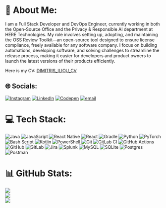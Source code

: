 # 💫 About Me:
I am a Full Stack Developer and DevOps Engineer, currently working in both the Open-Source Office and the Privacy & Responsible AI department at HERE Technologies. My role involves setting up, adopting, and maintaining the OSS Review Toolkit—an open-source tool designed to ensure license compliance, freely available for any software company. I focus on building automations, developing software, and solving challenges to streamline the release process, making it easier for developers and product owners to launch the latest versions of their products efficiently.

Here is my CV: [DIMITRIS_ILIOU_CV](https://docs.google.com/document/d/e/2PACX-1vT80ZXihtjWPLiT4FyN9z24_63kbMW-TPB_dIfYsMbcMEIKEKmumT5CGUvwVaHKUzvd8jQiD1rfzcJE/pub)

## 🌐 Socials:
[![Instagram](https://img.shields.io/badge/Instagram-%23E4405F.svg?logo=Instagram&logoColor=white)](https://instagram.com/_dimitr_is) [![LinkedIn](https://img.shields.io/badge/LinkedIn-%230077B5.svg?logo=linkedin&logoColor=white)](https://linkedin.com/in/dimitrisiliou) [![Codepen](https://img.shields.io/badge/Codepen-000000?logo=codepen&logoColor=white)](https://codepen.io/Dimitris-Iliou) [![email](https://img.shields.io/badge/Email-D14836?logo=gmail&logoColor=white)](mailto:dimis.ilioy@gmail.com) 

# 💻 Tech Stack:
![Java](https://img.shields.io/badge/java-%23ED8B00.svg?style=for-the-badge&logo=openjdk&logoColor=white) ![JavaScript](https://img.shields.io/badge/javascript-%23323330.svg?style=for-the-badge&logo=javascript&logoColor=%23F7DF1E) ![React Native](https://img.shields.io/badge/react_native-%2320232a.svg?style=for-the-badge&logo=react&logoColor=%2361DAFB) ![React](https://img.shields.io/badge/react-%2320232a.svg?style=for-the-badge&logo=react&logoColor=%2361DAFB) ![Gradle](https://img.shields.io/badge/Gradle-02303A.svg?style=for-the-badge&logo=Gradle&logoColor=white) ![Python](https://img.shields.io/badge/python-3670A0?style=for-the-badge&logo=python&logoColor=ffdd54) ![PyTorch](https://img.shields.io/badge/PyTorch-%23EE4C2C.svg?style=for-the-badge&logo=PyTorch&logoColor=white) ![Bash Script](https://img.shields.io/badge/bash_script-%23121011.svg?style=for-the-badge&logo=gnu-bash&logoColor=white) ![Kotlin](https://img.shields.io/badge/kotlin-%237F52FF.svg?style=for-the-badge&logo=kotlin&logoColor=white) ![PowerShell](https://img.shields.io/badge/PowerShell-%235391FE.svg?style=for-the-badge&logo=powershell&logoColor=white) ![Git](https://img.shields.io/badge/git-%23F05033.svg?style=for-the-badge&logo=git&logoColor=white) ![GitLab CI](https://img.shields.io/badge/gitlab%20CI-%23181717.svg?style=for-the-badge&logo=gitlab&logoColor=white) ![GitHub Actions](https://img.shields.io/badge/github%20actions-%232671E5.svg?style=for-the-badge&logo=githubactions&logoColor=white) ![GitHub](https://img.shields.io/badge/github-%23121011.svg?style=for-the-badge&logo=github&logoColor=white) ![GitLab](https://img.shields.io/badge/gitlab-%23181717.svg?style=for-the-badge&logo=gitlab&logoColor=white) ![Jira](https://img.shields.io/badge/jira-%230A0FFF.svg?style=for-the-badge&logo=jira&logoColor=white) ![Splunk](https://img.shields.io/badge/splunk-%23000000.svg?style=for-the-badge&logo=splunk&logoColor=white) ![MySQL](https://img.shields.io/badge/mysql-4479A1.svg?style=for-the-badge&logo=mysql&logoColor=white) ![SQLite](https://img.shields.io/badge/sqlite-%2307405e.svg?style=for-the-badge&logo=sqlite&logoColor=white) ![Postgres](https://img.shields.io/badge/postgres-%23316192.svg?style=for-the-badge&logo=postgresql&logoColor=white) ![Postman](https://img.shields.io/badge/Postman-FF6C37?style=for-the-badge&logo=postman&logoColor=white) 
# 📊 GitHub Stats:
![](https://github-readme-stats.vercel.app/api?username=dimitris-iliou&theme=dark&hide_border=false&include_all_commits=false&count_private=false)<br/>
![](https://nirzak-streak-stats.vercel.app/?user=dimitris-iliou&theme=dark&hide_border=false)<br/>
![](https://github-readme-stats.vercel.app/api/top-langs/?username=dimitris-iliou&theme=dark&hide_border=false&include_all_commits=false&count_private=false&layout=compact)
